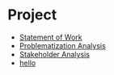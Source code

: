 # Project
- [Statement of Work](ToDo)
- [Problematization Analysis](problematization.md)
- [Stakeholder Analysis](nue.jpg)
- [hello](hallo)